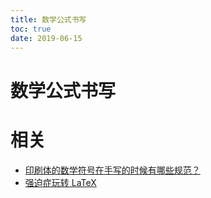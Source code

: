 ```yaml
---
title: 数学公式书写
toc: true
date: 2019-06-15
---
```

# 数学公式书写

# 相关


- [印刷体的数学符号在手写的时候有哪些规范？](https://www.zhihu.com/question/24218528)
- [强迫症玩转 LaTeX](https://zhuanlan.zhihu.com/p/19683504)
